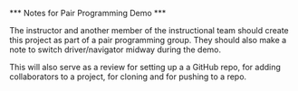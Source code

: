 *** Notes for Pair Programming Demo ***

The instructor and another member of the instructional team should create this project as part of a pair programming group.  They should also make a note to switch driver/navigator midway during the demo. 

This will also serve as a review for setting up a a GitHub repo, for adding collaborators to a project, for cloning and for pushing to a repo. 